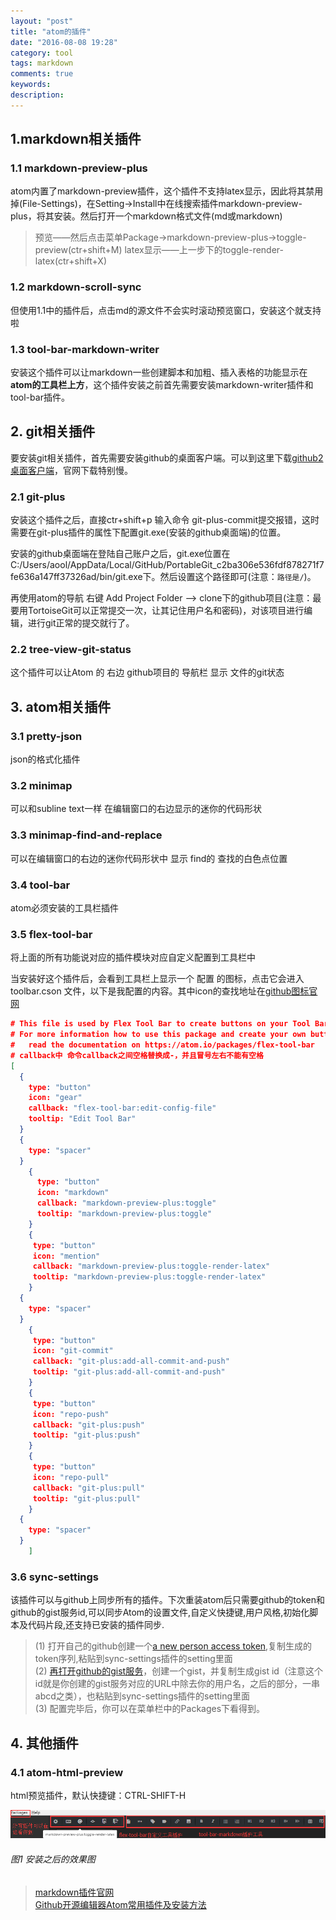 ```yaml
---
layout: "post"
title: "atom的插件"
date: "2016-08-08 19:28"
category: tool
tags: markdown
comments: true
keywords:
description:
---
```


## 1.markdown相关插件

### 1.1 markdown-preview-plus

atom内置了markdown-preview插件，这个插件不支持latex显示，因此将其禁用掉(File-Settings)，在Setting->Install中在线搜索插件markdown-preview-plus，将其安装。然后打开一个markdown格式文件(md或markdown)

> 预览——然后点击菜单Package->markdown-preview-plus->toggle-preview(ctr+shift+M)
> latex显示——上一步下的toggle-render-latex(ctr+shift+X)

### 1.2 markdown-scroll-sync

但使用1.1中的插件后，点击md的源文件不会实时滚动预览窗口，安装这个就支持啦

### 1.3 tool-bar-markdown-writer

安装这个插件可以让markdown一些创建脚本和加粗、插入表格的功能显示在**atom的工具栏上方**，这个插件安装之前首先需要安装markdown-writer插件和tool-bar插件。


## 2. git相关插件

要安装git相关插件，首先需要安装github的桌面客户端。可以到这里下载[github2桌面客户端](http://download.csdn.net/detail/zhulinniao/9598402)，官网下载特别慢。

### 2.1 git-plus

安装这个插件之后，直接ctr+shift+p 输入命令 git-plus-commit提交报错，这时需要在git-plus插件的属性下配置git.exe(安装的github桌面端)的位置。

安装的github桌面端在登陆自己账户之后，git.exe位置在C:/Users/aool/AppData/Local/GitHub/PortableGit_c2ba306e536fdf878271f7fe636a147ff37326ad/bin/git.exe下。然后设置这个路径即可(注意：`路径是/`)。

再使用atom的导航 右键 Add Project Folder ——> clone下的github项目(注意：最要用TortoiseGit可以正常提交一次，让其记住用户名和密码)，对该项目进行编辑，进行git正常的提交就行了。

### 2.2 tree-view-git-status

这个插件可以让Atom 的 右边 github项目的 导航栏 显示 文件的git状态

## 3. atom相关插件

### 3.1 pretty-json

json的格式化插件

### 3.2 minimap

可以和subline text一样 在编辑窗口的右边显示的迷你的代码形状

### 3.3 minimap-find-and-replace

可以在编辑窗口的右边的迷你代码形状中 显示 find的 查找的白色点位置

### 3.4 tool-bar

atom必须安装的工具栏插件

### 3.5 flex-tool-bar

将上面的所有功能说对应的插件模块对应自定义配置到工具栏中

当安装好这个插件后，会看到工具栏上显示一个 配置 的图标，点击它会进入 toolbar.cson 文件，以下是我配置的内容。其中icon的查找地址在[github图标官网](https://octicons.github.com)


```json
# This file is used by Flex Tool Bar to create buttons on your Tool Bar.
# For more information how to use this package and create your own buttons,
#   read the documentation on https://atom.io/packages/flex-tool-bar
# callback中 命令callback之间空格替换成-，并且冒号左右不能有空格
[
  {
    type: "button"
    icon: "gear"
    callback: "flex-tool-bar:edit-config-file"
    tooltip: "Edit Tool Bar"
  }
  {
    type: "spacer"
  }
	{
	  type: "button"
	  icon: "markdown"
	  callback: "markdown-preview-plus:toggle"
	  tooltip: "markdown-preview-plus:toggle"
	}
	{
	 type: "button"
	 icon: "mention"
	 callback: "markdown-preview-plus:toggle-render-latex"
	 tooltip: "markdown-preview-plus:toggle-render-latex"
	}
  {
    type: "spacer"
  }
	{
	 type: "button"
	 icon: "git-commit"
	 callback: "git-plus:add-all-commit-and-push"
	 tooltip: "git-plus:add-all-commit-and-push"
	}
	{
	 type: "button"
	 icon: "repo-push"
	 callback: "git-plus:push"
	 tooltip: "git-plus:push"
	}
	{
	 type: "button"
	 icon: "repo-pull"
	 callback: "git-plus:pull"
	 tooltip: "git-plus:pull"
	}
  {
    type: "spacer"
  }
	]
```

### 3.6 sync-settings

该插件可以与github上同步所有的插件。下次重装atom后只需要github的token和github的gist服务id,可以同步Atom的设置文件,自定义快捷键,用户风格,初始化脚本及代码片段,还支持已安装的插件同步.

> (1) 打开自己的github创建一个[a new person access token](https://github.com/settings/tokens/new),复制生成的token序列,粘贴到sync-settings插件的setting里面    
> (2) [再打开github的gist服务](gist.github.com)，创建一个gist，并复制生成gist id（注意这个id就是你创建的gist服务对应的URL中除去你的用户名，之后的部分，一串abcd之类），也粘贴到sync-settings插件的setting里面    
> (3) 配置完毕后，你可以在菜单栏中的Packages下看得到。

## 4. 其他插件

### 4.1 atom-html-preview

html预览插件，默认快捷键：CTRL-SHIFT-H

![2016-08-08-tool-atom-plugin](/assets/tool/2016-08-08-tool-atom-plugin.png)

###### 图1 安装之后的效果图

> [markdown插件官网](https://atom.io/packages)    
> [Github开源编辑器Atom常用插件及安装方法](http://blog.csdn.net/mduanfire/article/details/50278591)
